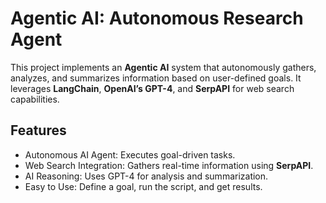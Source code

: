 # Agentic AI: Autonomous Research Agent

This project implements an **Agentic AI** system that autonomously gathers, analyzes, and summarizes information based on user-defined goals. It leverages **LangChain**, **OpenAI’s GPT-4**, and **SerpAPI** for web search capabilities.

## Features
- Autonomous AI Agent: Executes goal-driven tasks.
- Web Search Integration: Gathers real-time information using **SerpAPI**.
- AI Reasoning: Uses GPT-4 for analysis and summarization.
- Easy to Use: Define a goal, run the script, and get results. 
 
